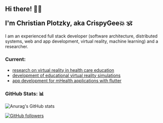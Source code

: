 <h2> Hi there! 👋🏼
  
I'm Christian Plotzky, aka CrispyGee💥 🕉️ </h2>

I am an experienced full stack developer (software architecture, distributed systems, web and app development, virtual reality, machine learning) and a researcher.

### Current: 
- [research on virtual reality in health care education](https://www.researchgate.net/profile/Christian-Plotzky)
- [development of educational virtual reality simulations](https://imtt.hs-furtwangen.de/imtt/portfolio/xr-skills-labs/)
- [app development for mHealth applications with flutter](https://digitalmedcare.de/)

### GitHub Stats: 📊


![Anurag's GitHub stats](https://github-readme-stats.vercel.app/api?username=CrispyGee&show_icons=true&count_private=true&show_icons=true&theme=codeSTACKr)

[![GitHub followers](https://img.shields.io/github/followers/CrispyGee?style=social)](https://github.com/CrispyGee)
